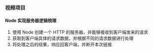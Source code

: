 ### 视频项目

#### Node 实现服务器逻辑梳理

1. 使用 Node 创建一个 HTTP 的服务器，并能够接收到客户端发来的请求
2. 获取到客户端具体的请求数据，并根据不同的请求数据进行处理
3. 将处理之后的结果，响应回客户端，并断开本次链接
